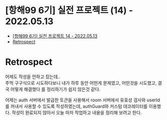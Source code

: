 # [항해99 6기] 실전 프로젝트 (14) - 2022.05.13

<!-- TOC -->

- [[항해99 6기] 실전 프로젝트 14 - 2022.05.13](#%ED%95%AD%ED%95%B499-6%EA%B8%B0-%EC%8B%A4%EC%A0%84-%ED%94%84%EB%A1%9C%EC%A0%9D%ED%8A%B8-14---20220513)
- [Retrospect](#retrospect)

<!-- /TOC -->

# Retrospect
어제도 작성을 안하고 잤는데..  
주먹 구구식으로 시도하다보니 내가 하루 동안 어떤게 문제였고, 어떤것을 시도했고, 결국 어떻게 해결했다 를 정리하기가 쉽지 않은것 같다.

어제는 auth 서버에서 발급한 토큰을 사용해서 room 서버에서 유효성 검사와 userId를 꺼내서 사용할 수 있도록 작성하였는데, authGuard와 커스텀 데코레이터를 이용했다. 작성이 완료되지 않아서 오늘 마저 작업하고 내용을 정리해 보려고 한다.